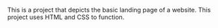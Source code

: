This is a project that depicts the basic landing page of a website. This project uses HTML and CSS to function.
